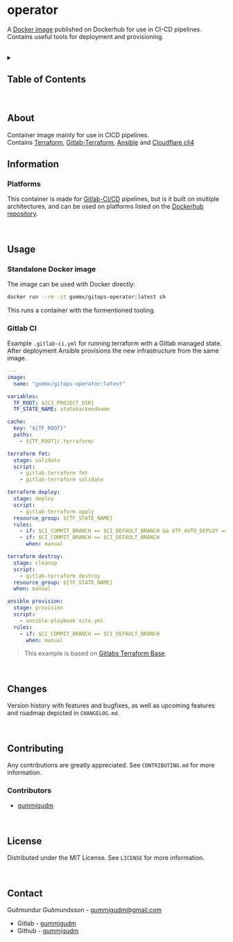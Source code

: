 # operator

A [Docker image](https://hub.docker.com/r/gxxmx/gitops-operator) published on Dockerhub for use in CI-CD pipelines.  
Contains useful tools for deployment and provisioning.

<br>

<!-- TABLE OF CONTENTS -->
<details>
    <summary><h2>Table of Contents</h2></summary>

* [About](#about)
* [Information](#information)
* [Usage](#usage)
* [Changes](#changes)
* [Contributing](#contributing)
* [License](#license)
* [Contact](#contact)

</details>

<br>

<!-- About -->
## About

Container image mainly for use in CICD pipelines.  
Contains [Terraform](https://www.terraform.io), [Gitlab-Terraform](https://docs.gitlab.com/ee/user/infrastructure/iac/gitlab_terraform_helpers.html), [Ansible](https://www.ansible.com) and [Cloudflare cli4](https://github.com/cloudflare/python-cloudflare)

<!-- Information -->
## Information

### Platforms
This container is made for [Gitlab-CI/CD](https://docs.gitlab.com/ee/ci/) pipelines, but is it built on multiple architectures, and can be used on platforms listed on the [Dockerhub repository](https://hub.docker.com/r/gxxmx/gitops-operator).

<br>

<!-- Usage -->
## Usage

### Standalone Docker image
The image can be used with Docker directly:

```sh
docker run --rm -it gxmmx/gitops-operator:latest sh
```

This runs a container with the formentioned tooling.

### Gitlab CI

Example `.gitlab-ci.yml` for running terraform with a Gitlab managed state.  
After deployment Ansible provisions the new infrastructure from the same image.

``` yaml
---
image:
  name: "gxmmx/gitops-operator:latest"

variables:
  TF_ROOT: ${CI_PROJECT_DIR}
  TF_STATE_NAME: statebackendname

cache:
  key: "${TF_ROOT}"
  paths:
    - ${TF_ROOT}/.terraform/

terraform fmt:
  stage: validate
  script:
    - gitlab-terraform fmt
    - gitlab-terraform validate

terraform deploy:
  stage: deploy
  script:
    - gitlab-terraform apply
  resource_group: ${TF_STATE_NAME}
  rules:
    - if: $CI_COMMIT_BRANCH == $CI_DEFAULT_BRANCH && $TF_AUTO_DEPLOY == "true"
    - if: $CI_COMMIT_BRANCH == $CI_DEFAULT_BRANCH
      when: manual

terraform destroy:
  stage: cleanup
  script:
    - gitlab-terraform destroy
  resource_group: ${TF_STATE_NAME}
  when: manual

ansible provision:
  stage: provision
  script:
    - ansible-playbook site.yml
  rules:
    - if: $CI_COMMIT_BRANCH == $CI_DEFAULT_BRANCH
      when: manual

```

> This example is based on [Gitlabs Terraform Base](https://gitlab.com/gitlab-org/gitlab/blob/master/lib/gitlab/ci/templates/Terraform/Base.gitlab-ci.yml).


<br>

<!-- Changes -->
## Changes

Version history with features and bugfixes, as well as upcoming features and roadmap
depicted in `CHANGELOG.md`.  

<br>

<!-- Contributing -->
## Contributing

Any contributions are greatly appreciated. See `CONTRIBUTING.md` for more information.

### Contributors

* [gummigudm](https://gitlab.com/gummigudm)  

<br>

<!-- License -->
## License

Distributed under the MIT License. See `LICENSE` for more information.

<br>

<!-- Contact -->
## Contact

Guðmundur Guðmundsson - <gummigudm@gmail.com>

* Gitlab - [gummigudm](<https://gitlab.com/gummigudm>)  
* Github - [gummigudm](<https://github.com/gummigudm>)  
